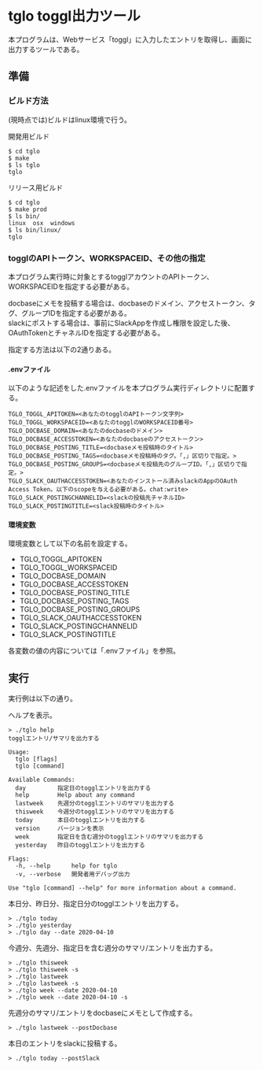 

# tglo toggl出力ツール 

本プログラムは、Webサービス「toggl」に入力したエントリを取得し、画面に出力するツールである。

## 準備

### ビルド方法

(現時点では)ビルドはlinux環境で行う。

開発用ビルド
```
$ cd tglo
$ make
$ ls tglo
tglo
```

リリース用ビルド
```
$ cd tglo
$ make prod
$ ls bin/
linux  osx  windows
$ ls bin/linux/
tglo
```

### togglのAPIトークン、WORKSPACEID、その他の指定

本プログラム実行時に対象とするtogglアカウントのAPIトークン、WORKSPACEIDを指定する必要がある。  

docbaseにメモを投稿する場合は、docbaseのドメイン、アクセストークン、タグ、グループIDを指定する必要がある。  
slackにポストする場合は、事前にSlackAppを作成し権限を設定した後、OAuthTokenとチャネルIDを指定する必要がある。

指定する方法は以下の2通りある。

#### .envファイル

以下のような記述をした.envファイルを本プログラム実行ディレクトリに配置する。

```
TGLO_TOGGL_APITOKEN=<あなたのtogglのAPIトークン文字列>
TGLO_TOGGL_WORKSPACEID=<あなたのtogglのWORKSPACEID番号>
TGLO_DOCBASE_DOMAIN=<あなたのdocbaseのドメイン>
TGLO_DOCBASE_ACCESSTOKEN=<あなたのdocbaseのアクセストークン>
TGLO_DOCBASE_POSTING_TITLE=<docbaseメモ投稿時のタイトル>
TGLO_DOCBASE_POSTING_TAGS=<docbaseメモ投稿時のタグ。「,」区切りで指定。>
TGLO_DOCBASE_POSTING_GROUPS=<docbaseメモ投稿先のグループID。「,」区切りで指定。>
TGLO_SLACK_OAUTHACCESSTOKEN=<あなたのインストール済みslackのAppのOAuth Access Token。以下のscopeを与える必要がある。chat:write>
TGLO_SLACK_POSTINGCHANNELID=<slackの投稿先チャネルID>
TGLO_SLACK_POSTINGTITLE=<slack投稿時のタイトル>
```

#### 環境変数

環境変数として以下の名前を設定する。

- TGLO_TOGGL_APITOKEN
- TGLO_TOGGL_WORKSPACEID
- TGLO_DOCBASE_DOMAIN
- TGLO_DOCBASE_ACCESSTOKEN
- TGLO_DOCBASE_POSTING_TITLE
- TGLO_DOCBASE_POSTING_TAGS
- TGLO_DOCBASE_POSTING_GROUPS
- TGLO_SLACK_OAUTHACCESSTOKEN
- TGLO_SLACK_POSTINGCHANNELID
- TGLO_SLACK_POSTINGTITLE

各変数の値の内容については「.envファイル」を参照。

## 実行

実行例は以下の通り。

ヘルプを表示。
```
> ./tglo help
togglエントリ/サマリを出力する

Usage:
  tglo [flags]
  tglo [command]

Available Commands:
  day         指定日のtogglエントリを出力する
  help        Help about any command
  lastweek    先週分のtogglエントリのサマリを出力する
  thisweek    今週分のtogglエントリのサマリを出力する
  today       本日のtogglエントリを出力する
  version     バージョンを表示
  week        指定日を含む週分のtogglエントリのサマリを出力する
  yesterday   昨日のtogglエントリを出力する

Flags:
  -h, --help      help for tglo
  -v, --verbose   開発者用デバッグ出力

Use "tglo [command] --help" for more information about a command.
```

本日分、昨日分、指定日分のtogglエントリを出力する。
```
> ./tglo today
> ./tglo yesterday
> ./tglo day --date 2020-04-10
```

今週分、先週分、指定日を含む週分のサマリ/エントリを出力する。
```
> ./tglo thisweek
> ./tglo thisweek -s
> ./tglo lastweek
> ./tglo lastweek -s
> ./tglo week --date 2020-04-10
> ./tglo week --date 2020-04-10 -s
```

先週分のサマリ/エントリをdocbaseにメモとして作成する。
```
> ./tglo lastweek --postDocbase
```

本日のエントリをslackに投稿する。
```
> ./tglo today --postSlack
```